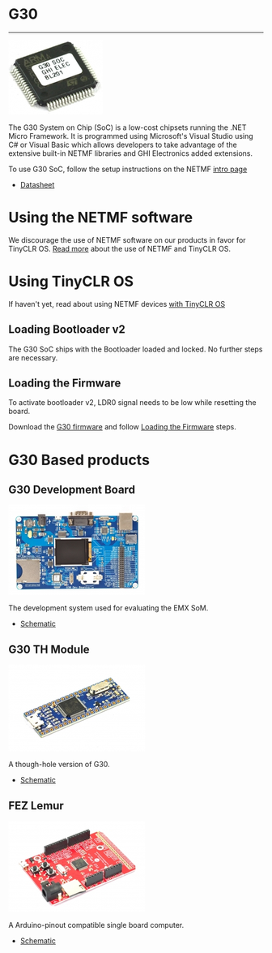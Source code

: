 # G30
---

![G30](images/g30_noborder.jpg)

The G30 System on Chip (SoC) is a low-cost chipsets running the .NET Micro Framework. It is programmed using Microsoft's Visual Studio using C# or Visual Basic which allows developers to take advantage of the extensive built-in NETMF libraries and GHI Electronics added extensions.

To use G30 SoC, follow the setup instructions on the NETMF [intro page](../legacy/netmf/intro.md)

* [Datasheet](http://files.ghielectronics.com/downloads/Documents/Datasheets/G30%20Datasheet.pdf)

# Using the NETMF software
We discourage the use of NETMF software on our products in favor for TinyCLR OS. [Read more](../legacy/netmf/intro.md) about the use of NETMF and TinyCLR OS.

# Using TinyCLR OS
If haven't yet, read about using NETMF devices [with TinyCLR OS](../legacy/netmf/intro.md#with-tinyclr-os)

## Loading Bootloader v2
The G30 SoC ships with the Bootloader loaded and locked. No further steps are necessary.

## Loading the Firmware

To activate bootloader v2, LDR0 signal needs to be low while resetting the board.

Download the [G30 firmware](../tinyclr/downloads.md#g30) and follow [Loading the Firmware](../hardware/loaders/ghi_bootloader.md#loading-the-firmware) steps.

# G30 Based products
## G30 Development Board
![G30 Dev board](images/g30dev.jpg)

The development system used for evaluating the EMX SoM.

* [Schematic](http://files.ghielectronics.com/downloads/Schematics/Systems/G30%20Dev%20Board%20Schematic.pdf)



## G30 TH Module
![G30 TH board](images/g30th.jpg)

A though-hole version of G30.

* [Schematic](http://files.ghielectronics.com/downloads/Schematics/Systems/G30TH%20Schematic.pdf)

## FEZ Lemur
![FEZ Lemur](images/fez_lemur.jpg)

A Arduino-pinout compatible single board computer.

* [Schematic](http://files.ghielectronics.com/downloads/Schematics/FEZ/FEZ%20Lemur%20Schematic.pdf)
